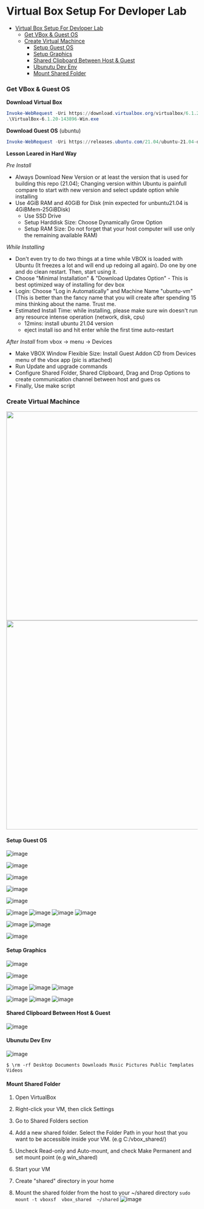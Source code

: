# Virtual Box Setup For Devloper Lab
- [Virtual Box Setup For Devloper Lab](#virtual-box-setup-for-devloper-lab)
    - [Get VBox & Guest OS](#get-vbox--guest-os)
    - [Create Virtual Machince](#create-virtual-machince)
      - [Setup Guest OS](#setup-guest-os)
      - [Setup Graphics](#setup-graphics)
      - [Shared Clipboard Between Host & Guest](#shared-clipboard-between-host--guest)
      - [Ubunutu Dev Env](#ubunutu-dev-env)
      - [Mount Shared Folder](#mount-shared-folder)

### Get VBox & Guest OS

**Download Virtual Box**
```powershell
Invoke-WebRequest -Uri https://download.virtualbox.org/virtualbox/6.1.20/VirtualBox-6.1.20-143896-Win.exe -UseBasicParsing -Outfile VirtualBox-6.1.20-143896-Win.exe
.\VirtualBox-6.1.20-143896-Win.exe
```

**Download Guest OS** (ubuntu)
```powershell
Invoke-WebRequest -Uri https://releases.ubuntu.com/21.04/ubuntu-21.04-desktop-amd64.iso -Outfile ubuntu-21.04-desktop-amd64.iso
```

**Lesson Leared in Hard Way**

_Pre Install_
- Always Download New Version or at least the version that is used for building this repo (21.04); Changing version within Ubuntu is painfull compare to start with new version and select update option while installing
- Use 4GiB RAM and 40GiB for Disk (min expected for unbuntu21.04 is 4GiBMem-25GiBDisk)
    - Use SSD Drive
    - Setup Harddisk Size: Choose Dynamically Grow Option
    - Setup RAM Size: Do not forget that  your host computer will use only the remaining available RAM)

_While Installing_
- Don't even try to do two things at a time while VBOX is loaded with Ubuntu (It freezes a lot and will end up redoing all again). Do one by one and do clean restart. Then, start using it.
- Choose "Minimal Installation" & "Download Updates Option" - This is best optimized way of installing for dev box
- Login: Choose "Log in Automatically" and Machine Name "ubuntu-vm" (This is better than the fancy name that you will create after spending 15 mins thinking about the name. Trust me. 
- Estimated Install Time: while installing, please make sure win doesn't run any resource intense operation (network, disk, cpu)
    - 12mins: install ubuntu 21.04 version 
    - eject install iso and hit enter while the first time auto-restart


_After Install_
from vbox -> menu -> Devices
- Make VBOX Window Flexible Size: Install Guest Addon CD from Devices menu of the vbox app (pic is attached)
- Run Update and upgrade commands
- Configure Shared Folder, Shared Clipboard, Drag and Drop Options to create communication channel between host and gues os
- Finally, Use make script 


### Create Virtual Machince

<img src="https://user-images.githubusercontent.com/82016952/115802609-d96fc900-a3fc-11eb-8a64-8834279eee0f.png" width="550">

<img src="https://user-images.githubusercontent.com/82016952/115802695-002dff80-a3fd-11eb-809d-48868b0a5f62.png" width="550">


#### Setup Guest OS
![image](https://user-images.githubusercontent.com/82016952/115802788-26539f80-a3fd-11eb-965a-2940bbb05d1e.png)

![image](https://user-images.githubusercontent.com/82016952/115802873-5602a780-a3fd-11eb-8d38-6e46aa51a55b.png)

![image](https://user-images.githubusercontent.com/82016952/115802997-9104db00-a3fd-11eb-977f-3cef2122fc0e.png)

![image](https://user-images.githubusercontent.com/82016952/115803028-a548d800-a3fd-11eb-8ba4-8ba869e8991c.png)

![image](https://user-images.githubusercontent.com/82016952/115803045-af6ad680-a3fd-11eb-88ce-35ca4c8a141b.png)

![image](https://user-images.githubusercontent.com/82016952/115803064-bf82b600-a3fd-11eb-9689-82483ec45d84.png)
![image](https://user-images.githubusercontent.com/82016952/115803312-39b33a80-a3fe-11eb-9e1a-1ba483b650b0.png)
![image](https://user-images.githubusercontent.com/82016952/115803359-50599180-a3fe-11eb-9c47-9af699830ead.png)
![image](https://user-images.githubusercontent.com/82016952/115803401-6a936f80-a3fe-11eb-87e4-c34ac7567e5e.png)

![image](https://user-images.githubusercontent.com/82016952/115803564-c78f2580-a3fe-11eb-939b-92ce89e12ad9.png)
![image](https://user-images.githubusercontent.com/82016952/115803961-9531f800-a3ff-11eb-886f-c5caaed32853.png)

![image](https://user-images.githubusercontent.com/82016952/115804110-ea6e0980-a3ff-11eb-87b1-0cca9c4f862e.png)

#### Setup Graphics

![image](https://user-images.githubusercontent.com/82016952/115804323-66685180-a400-11eb-8d28-fb9fb68f85c1.png)

![image](https://user-images.githubusercontent.com/82016952/115804395-89930100-a400-11eb-82a2-5b5d59ee48eb.png)

![image](https://user-images.githubusercontent.com/82016952/115805098-e0e5a100-a401-11eb-8a48-ae1d921bb04b.png)
![image](https://user-images.githubusercontent.com/82016952/115805260-38840c80-a402-11eb-8c97-6238b0a01706.png)
![image](https://user-images.githubusercontent.com/82016952/115805307-56517180-a402-11eb-8aa0-f35df4ae4a27.png)

![image](https://user-images.githubusercontent.com/82016952/115805391-80a32f00-a402-11eb-87f8-efaaaee0d0dc.png)
![image](https://user-images.githubusercontent.com/82016952/115805418-90227800-a402-11eb-9ab7-c2f024bfd8d8.png)
![image](https://user-images.githubusercontent.com/82016952/115805641-fe673a80-a402-11eb-95ec-a3192329de63.png)

#### Shared Clipboard Between Host & Guest

![image](https://user-images.githubusercontent.com/82016952/115805943-9402ca00-a403-11eb-9ce0-c8c7870f1364.png)

#### Ubunutu Dev Env

![image](https://user-images.githubusercontent.com/82016952/115805806-51d98880-a403-11eb-9a50-b1f53d920274.png)

```
$ \rm -rf Desktop Documents Downloads Music Pictures Public Templates Videos
```
#### Mount Shared Folder
1. Open VirtualBox
1. Right-click your VM, then click Settings
1. Go to Shared Folders section
1. Add a new shared folder. Select the Folder Path in your host that you want to be accessible inside your VM. (e.g C:/vbox_shared/)
1. Uncheck Read-only and Auto-mount, and check Make Permanent and set mount point (e.g win_shared)
1. Start your VM

1. Create "shared" directory in your home
1. Mount the shared folder from the host to your ~/shared directory
```sudo mount -t vboxsf  vbox_shared  ~/shared```
![image](https://user-images.githubusercontent.com/82016952/115995823-69c72d00-a5fa-11eb-91ce-24a29d93c671.png)

